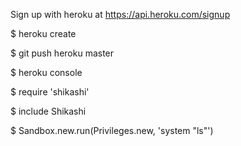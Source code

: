 Sign up with heroku at https://api.heroku.com/signup

$ heroku create

$ git push heroku master

$ heroku console

$ require 'shikashi'

$ include Shikashi

$ Sandbox.new.run(Privileges.new, 'system "ls"')


